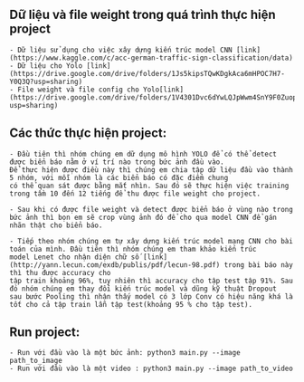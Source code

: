 ## Dữ liệu và file weight trong quá trình thực hiện project 
	- Dữ liệu sử dụng cho việc xây dựng kiến trúc model CNN [link] (https://www.kaggle.com/c/acc-german-traffic-sign-classification/data)
	- Dữ liệu cho Yolo [link] (https://drive.google.com/drive/folders/1Js5kipsTQwKDgkAca6mHPOC7H7-Y0Q3Q?usp=sharing)
	- File weight và file config cho Yolo[link] (https://drive.google.com/drive/folders/1V4301Dvc6dYwLQJpWwm4SnY9F0Zuop0p?usp=sharing)

## Các thức thực hiện project:
	- Đầu tiên thì nhóm chúng em dữ dụng mô hình YOLO để có thể detect được biển báo nằm ở ví trí nào trong bức ảnh đầu vào.
	Để thực hiện được điều này thì chúng em chia tập dữ liệu đầu vào thành 5 nhóm, với mỗi nhóm là các biển báo có đặc điểm chung
	có thể quan sát được bằng mắt nhìn. Sau đó sẽ thực hiện việc training trong tầm 10 đến 12 tiếng để thu được file weight cho project.
	
	- Sau khi có được file weight và detect được biển báo ở vùng nào trong bức ảnh thì bọn em sẽ crop vùng ảnh đó để cho qua model CNN để gán 	nhãn thật cho biển báo.
	
	- Tiếp theo nhóm chúng em tự xây dựng kiến trúc model mạng CNN cho bài toán của mình. Đầu tiên thì nhóm chúng em tham khảo kiến trúc 
	model Lenet cho nhận diện chữ số [link](http://yann.lecun.com/exdb/publis/pdf/lecun-98.pdf) trong bài báo này thì thu được accuracy cho
	tập train khoảng 96%, tuy nhiên thì accuracy cho tập test tập 91%. Sau đó nhóm chúng em thay đổi kiến trúc model và dũng kỹ thuật Dropout
	sau bước Pooling thì nhận thấy model có 3 lớp Conv có hiệu năng khá là tốt cho cả tập train lẫn tập test(khoảng 95 % cho tập test).
	
## Run project:
	- Run với đầu vào là một bức ảnh: python3 main.py --image path_to_image
	- Run với đầu vào là một video : python3 main.py --image path_to_video 
 
